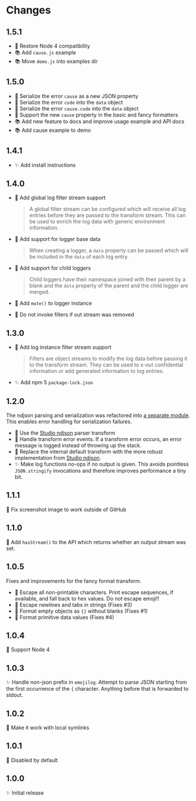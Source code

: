 # Changes

## 1.5.1

- 🐛  Restore Node 4 compatibility
- 📚  Add `cause.js` example
- 📚  Move `demo.js` into examples dir

## 1.5.0

- 🍏 Serialize the error `cause` as a new JSON property
- 🍏 Serialize the error `code` into the `data` object
- 🍏 Serialize the error `cause.code` into the `data` object
- 🍏 Support the new `cause` property in the basic and fancy formatters
- 📚 Add new feature to docs and improve usage example and API docs
- 📚 Add cause example to demo

## 1.4.1

- ✨ Add install instructions

## 1.4.0

- 🍏 Add global log filter stream support

    > A global filter stream can be configured which will receive all log
    > entries before they are passed to the transform stream. This can be used
    > to enrich the log data with generic environment information.

- 🍏 Add support for logger base data

    > When creating a logger, a `data` property can be passed which will be
    > included in the `data` of each log entry.

- 🍏 Add support for child loggers

    > Child loggers have their namespace joined with their parent by a blank
    > and the `data` property of the parent and the child logger are merged.

- 🍏 Add `mute()` to logger instance
- 🐛 Do not invoke filters if out stream was removed

## 1.3.0

- 🍏 Add log instance filter stream support

    > Filters are object streams to modify the log data before passing it to
    > the transform stream. They can be used to x-out confidential information
    > or add generated information to log entries.

- ✨ Add npm 5 `package-lock.json`

## 1.2.0

The ndjson parsing and serialization was refactored into [a separate
module][studio-ndjson]. This enables error handling for serialization failures.

- 🍏 Use the [Studio ndjson][studio-ndjson] parser transform
- 🍏 Handle transform error events. If a transform error occurs, an error
  message is logged instead of throwing up the stack.
- 🍏 Replace the internal default transform with the more robust implementation
  from [Studio ndjson][studio-ndjson].
- ✨ Make log functions no-ops if no output is given. This avoids pointless
  `JSON.stringify` invocations and therefore improves performance a tiny bit.

[studio-ndjson]: https://github.com/javascript-studio/studio-ndjson

## 1.1.1

🐛 Fix screenshot image to work outside of GitHub

## 1.1.0

🍏 Add `hasStream()` to the API which returns whether an output stream was set.

## 1.0.5

Fixes and improvements for the fancy format transform.

- 🐛 Escape all non-printable characters. Print escape sequences, if available,
  and fall back to hex values. Do not escape emoji‼️
- 🐛 Escape newlines and tabs in strings (Fixes #3)
- 🐛 Format empty objects as `{}` without blanks (Fixes #1)
- 🐛 Format primitive data values (Fixes #4)

## 1.0.4

🙈 Support Node 4

## 1.0.3

✨ Handle non-json prefix in `emojilog`. Attempt to parse JSON starting from
the first occurrence of the `{` character. Anything before that is forwarded to
stdout.

## 1.0.2

🐛 Make it work with local symlinks

## 1.0.1

🙈 Disabled by default

## 1.0.0

✨ Initial release
